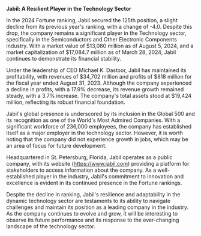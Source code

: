 **Jabil: A Resilient Player in the Technology Sector**

In the 2024 Fortune ranking, Jabil secured the 125th position, a slight decline from its previous year's ranking, with a change of -4.0. Despite this drop, the company remains a significant player in the Technology sector, specifically in the Semiconductors and Other Electronic Components industry. With a market value of $13,080 million as of August 5, 2024, and a market capitalization of $17,084.7 million as of March 28, 2024, Jabil continues to demonstrate its financial stability.

Under the leadership of CEO Michael K. Dastoor, Jabil has maintained its profitability, with revenues of $34,702 million and profits of $818 million for the fiscal year ended August 31, 2023. Although the company experienced a decline in profits, with a 17.9% decrease, its revenue growth remained steady, with a 3.7% increase. The company's total assets stood at $19,424 million, reflecting its robust financial foundation.

Jabil's global presence is underscored by its inclusion in the Global 500 and its recognition as one of the World's Most Admired Companies. With a significant workforce of 236,000 employees, the company has established itself as a major employer in the technology sector. However, it is worth noting that the company did not experience growth in jobs, which may be an area of focus for future development.

Headquartered in St. Petersburg, Florida, Jabil operates as a public company, with its website (https://www.jabil.com) providing a platform for stakeholders to access information about the company. As a well-established player in the industry, Jabil's commitment to innovation and excellence is evident in its continued presence in the Fortune rankings.

Despite the decline in ranking, Jabil's resilience and adaptability in the dynamic technology sector are testaments to its ability to navigate challenges and maintain its position as a leading company in the industry. As the company continues to evolve and grow, it will be interesting to observe its future performance and its response to the ever-changing landscape of the technology sector.